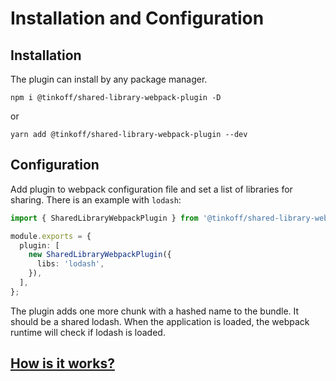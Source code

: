 # Installation and Configuration

## Installation

The plugin can install by any package manager.

```text
npm i @tinkoff/shared-library-webpack-plugin -D
```

or

```text
yarn add @tinkoff/shared-library-webpack-plugin --dev
```

## Configuration

Add plugin to webpack configuration file and set a list of libraries for sharing. There is an example with `lodash`:

```typescript
import { SharedLibraryWebpackPlugin } from '@tinkoff/shared-library-webpack-plugin';

module.exports = {
  plugin: [
    new SharedLibraryWebpackPlugin({
      libs: 'lodash',
    }),
  ],
};
```

The plugin adds one more chunk with a hashed name to the bundle. It should be a shared lodash. When the application is loaded, the webpack runtime will check if lodash is loaded.

## [How is it works?](how_is_it_works.md)

